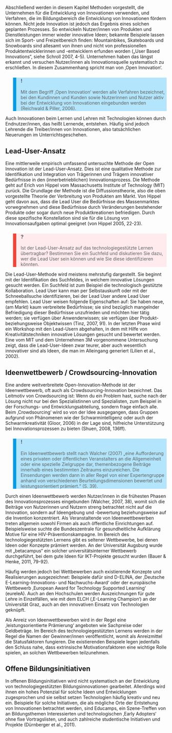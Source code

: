 <!-- filename: 06_Ansaetze_der_Innovationsentwicklung.md -->
<!-- title: Ansätze der Innovationsentwicklung -->

Abschließend werden in diesem Kapitel Methoden vorgestellt, die Unternehmen für die Entwicklung von Innovationen verwenden, und Verfahren, die im Bildungsbereich die Entwicklung von Innovationen fördern können. Nicht jede Innovation ist jedoch das Ergebnis eines solchen geplanten Prozesses. So entwickeln Nutzer/innen von Produkten und Dienstleistungen immer wieder innovative Ideen; bekannte Beispiele lassen sich im Sport- und Freizeitbereich finden: Mountainbikes, Skateboards und Snowboards sind allesamt von ihnen und nicht von professionellen Produktentwicklerinnen und -entwicklern erfunden worden („User Based Innovations“, siehe Schroll 2007, 4-5). Unternehmen haben das längst erkannt und versuchen Nutzer/innen als Innovationsquelle systematisch zu erschließen. In diesem Zusammenhang spricht man von ‚Open Innovation‘.

<blockquote style="background: #B3E5FC; border-left: 10px solid #039BE5">

### !

Mit dem Begriff ‚Open Innovation‘ werden alle Verfahren bezeichnet, bei den Kundinnen und Kunden sowie Nutzerinnen und Nutzer aktiv bei der Entwicklung von Innovationen eingebunden werden (Reichwald &amp; Piller, 2006).

</blockquote>

Auch Innovationen beim Lernen und Lehren mit Technologien können durch Endnutzer/innen, das heißt Lernende, entstehen. Häufig sind jedoch Lehrende die Treiber/innen von Innovationen, also tatsächlichen Neuerungen im Unterrichtsgeschehen.

## Lead-User-Ansatz

Eine mittlerweile empirisch umfassend untersuchte Methode der Open Innovation ist der Lead-User-Ansatz. Dies ist eine qualitative Methode zur Identifikation und Integration von Trägerinnen und Trägern innovativer Bedürfnisse in den (innerbetrieblichen) Innovationsprozess. Die Methode geht auf Erich von Hippel vom Massachusetts Institute of Technology (MIT) zurück. Die Grundlage der Methode ist die Diffussionstheorie, also die oben vorgestellte Theorie der Verbreitung von Produkten am Markt. Von Hippel geht davon aus, dass die Lead User die Bedürfnisse des Massenmarktes vorwegnehmen und diese Bedürfnisse durch Veränderungen bestehender Produkte oder sogar durch neue Produktkreationen befriedigen. Durch diese spezifische Konstellation sind sie für die Lösung von Innovationsaufgaben optimal geeignet (von Hippel 2005, 22-23).

<blockquote style="background: #FFEBEE; border-left: 10px solid #F44336">

### ?

Ist der Lead-User-Ansatz auf das technologiegestützte Lernen übertragbar? Bestimmen Sie ein Suchfeld und diskutieren Sie dazu, wer die Lead User sein können und wie Sie diese identifizieren könnten.

</blockquote>

Die Lead-User-Methode wird meistens mehrstufig dargestellt. Sie beginnt mit der Identifikation des Suchfeldes, in welchem innovative Lösungen gesucht werden. Ein Suchfeld ist zum Beispiel die technologisch gestützte Kollaboration. Lead User kann man per Selbstauskunft oder mit der Schneeballsuche identifizieren, bei der Lead User andere Lead User empfehlen. Lead User weisen folgende Eigenschaften auf: Sie haben neue, (am Markt) kaum verbreitete Bedürfnisse; sie sind bezüglich mangelnder Befriedigung dieser Bedürfnisse unzufrieden und möchten hier tätig werden; sie verfügen über Anwenderwissen; sie verfügen über Produkt- beziehungsweise Objektwissen (Tinz, 2007, 91). In der letzten Phase wird ein Workshop mit den Lead-Usern abgehalten, in dem mit Hilfe von Kreativitätstechniken innovative Lösungen gesucht und bewertet werden. Eine vom MIT und dem Unternehmen 3M vorgenommene Untersuchung zeigt, dass die Lead-User-Ideen zwar teurer, aber auch wesentlich innovativer sind als Ideen, die man im Alleingang generiert (Lilien et al., 2002).

## Ideenwettbewerb / Crowdsourcing-Innovation

Eine andere weitverbreitete Open-Innovation-Methode ist der Ideenwettbewerb, oft auch als Crowdsourcing-Innovation bezeichnet. Das Leitmotiv von Crowdsourcing ist: Wenn du ein Problem hast, suche nach der Lösung nicht nur bei den Spezialistinnen und Spezialisten, zum Beispiel in der Forschungs- und Entwicklungsabteilung, sondern frage einfach alle. Beim ‚Crowdsourcing‘ wird so von der Idee ausgegangen, dass Gruppen aufgrund von Phänomenen wie der Schwarmintelligenz oder auch der Schwarmkreativität (Gloor, 2006) in der Lage sind, hilfreiche Unterstützung bei Innovationsprozessen zu bieten (Shuen, 2008, 136ff).

<blockquote style="background: #B3E5FC; border-left: 10px solid #039BE5">

### !

Ein Ideenwettbewerb stellt nach Walcher (2007) „eine Aufforderung eines privaten oder öffentlichen Veranstalters an die Allgemeinheit oder eine spezielle Zielgruppe dar, themenbezogene Beiträge innerhalb eines bestimmten Zeitraums einzureichen. Die Einsendungen werden dann in aller Regel von einer Expertengruppe anhand von verschiedenen Beurteilungsdimensionen bewertet und leistungsorientiert prämiert.“ (S. 39).

</blockquote>

Durch einen Ideenwettbewerb werden Nutzer/innen in die frühesten Phasen des Innovationsprozesses eingebunden (Walcher, 2007, 38), womit sich die Beiträge von Nutzerinnen und Nutzern streng betrachtet nicht auf die Innovation, sondern auf Ideengebung und -bewertung beziehungsweise auf die Invention konzentriert. Als Veranstaltende von Ideenwettbewerben treten allgemein sowohl Firmen als auch öffentliche Einrichtungen auf. Beispielsweise suchte die Bundeszentrale für gesundheitliche Aufklärung Motive für eine HIV-Präventionskampagne. Im Bereich des technologiegestützten Lernens gibt es seltener Wettbewerbe, bei denen Ideen oder Konzepte prämiert werden. An der Universität Augsburg wurde mit „betacampus“ ein solcher universitätsinterner Wettbewerb durchgeführt, bei dem gute Ideen für IKT-Projekte gesucht wurden (Bauer &amp; Henke, 2011, 79-92).

Häufig werden jedoch bei Wettbewerben auch existierende Konzepte und Realisierungen ausgezeichnet: Beispiele dafür sind D-ELINA, der ‚Deutsche E-Learning-Innovations- und Nachwuchs-Award‘ oder der europäische Wettbewerb ‚European Award for Technology Supported Learning‘ (eureleA). Auch an den Hochschulen werden Auszeichnungen für gute Lehre in Einzelfällen, wie mit dem ELCH (‚E-Learning Champion‘) an der Universität Graz, auch an den innovativen Einsatz von Technologien geknüpft.

Als Anreiz von Ideenwettbewerben wird in der Regel eine ‚leistungsorientierte Prämierung‘ angeboten wie Sachpreise oder Geldbeträge. Im Bereich des technologiegestützten Lernens werden in der Regel die Namen der Gewinner/innen veröffentlicht, womit als Anreizmittel die Statusfaktoren fungieren. Die existierenden Beispiele legen jedenfalls den Schluss nahe, dass extrinsische Motivationsfaktoren eine wichtige Rolle spielen, an solchen Wettbewerben teilzunehmen.

## Offene Bildungsinitiativen

In offenen Bildungsinitiativen wird nicht systematisch an der Entwicklung von technologiegestützten Bildungsinnovationen gearbeitet. Allerdings wird ihnen ein hohes Potenzial für solche Ideen und Entwicklungen zugesprochen und sie selbst setzen Technologien häufig kreativ und neu ein. Beispiele für solche Initiativen, die als mögliche Orte der Entstehung von Innovationen betrachtet werden, sind Educamps, ein Szene-Treffen von an Bildungsthemen Interessierten und technologischen ‚Early Adopters‘ ohne fixe Vortragslisten, und auch zahlreiche studentische Initiativen und Projekte (Dürnberger et al., 2011).
